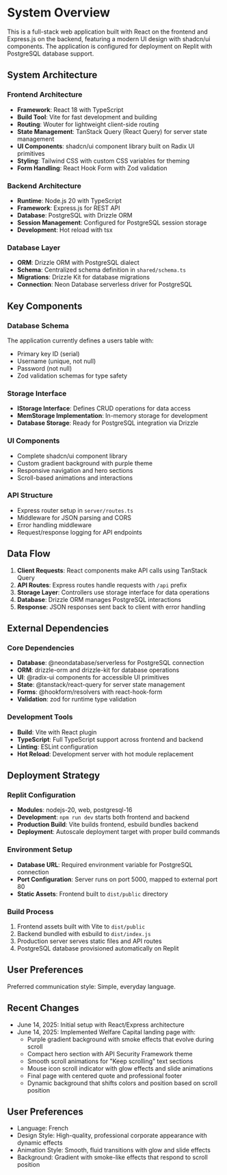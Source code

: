 # System Overview

This is a full-stack web application built with React on the frontend and Express.js on the backend, featuring a modern UI design with shadcn/ui components. The application is configured for deployment on Replit with PostgreSQL database support.

## System Architecture

### Frontend Architecture
- **Framework**: React 18 with TypeScript
- **Build Tool**: Vite for fast development and building
- **Routing**: Wouter for lightweight client-side routing
- **State Management**: TanStack Query (React Query) for server state management
- **UI Components**: shadcn/ui component library built on Radix UI primitives
- **Styling**: Tailwind CSS with custom CSS variables for theming
- **Form Handling**: React Hook Form with Zod validation

### Backend Architecture
- **Runtime**: Node.js 20 with TypeScript
- **Framework**: Express.js for REST API
- **Database**: PostgreSQL with Drizzle ORM
- **Session Management**: Configured for PostgreSQL session storage
- **Development**: Hot reload with tsx

### Database Layer
- **ORM**: Drizzle ORM with PostgreSQL dialect
- **Schema**: Centralized schema definition in `shared/schema.ts`
- **Migrations**: Drizzle Kit for database migrations
- **Connection**: Neon Database serverless driver for PostgreSQL

## Key Components

### Database Schema
The application currently defines a users table with:
- Primary key ID (serial)
- Username (unique, not null)
- Password (not null)
- Zod validation schemas for type safety

### Storage Interface
- **IStorage Interface**: Defines CRUD operations for data access
- **MemStorage Implementation**: In-memory storage for development
- **Database Storage**: Ready for PostgreSQL integration via Drizzle

### UI Components
- Complete shadcn/ui component library
- Custom gradient background with purple theme
- Responsive navigation and hero sections
- Scroll-based animations and interactions

### API Structure
- Express router setup in `server/routes.ts`
- Middleware for JSON parsing and CORS
- Error handling middleware
- Request/response logging for API endpoints

## Data Flow

1. **Client Requests**: React components make API calls using TanStack Query
2. **API Routes**: Express routes handle requests with `/api` prefix
3. **Storage Layer**: Controllers use storage interface for data operations
4. **Database**: Drizzle ORM manages PostgreSQL interactions
5. **Response**: JSON responses sent back to client with error handling

## External Dependencies

### Core Dependencies
- **Database**: @neondatabase/serverless for PostgreSQL connection
- **ORM**: drizzle-orm and drizzle-kit for database operations
- **UI**: @radix-ui components for accessible UI primitives
- **State**: @tanstack/react-query for server state management
- **Forms**: @hookform/resolvers with react-hook-form
- **Validation**: zod for runtime type validation

### Development Tools
- **Build**: Vite with React plugin
- **TypeScript**: Full TypeScript support across frontend and backend
- **Linting**: ESLint configuration
- **Hot Reload**: Development server with hot module replacement

## Deployment Strategy

### Replit Configuration
- **Modules**: nodejs-20, web, postgresql-16
- **Development**: `npm run dev` starts both frontend and backend
- **Production Build**: Vite builds frontend, esbuild bundles backend
- **Deployment**: Autoscale deployment target with proper build commands

### Environment Setup
- **Database URL**: Required environment variable for PostgreSQL connection
- **Port Configuration**: Server runs on port 5000, mapped to external port 80
- **Static Assets**: Frontend built to `dist/public` directory

### Build Process
1. Frontend assets built with Vite to `dist/public`
2. Backend bundled with esbuild to `dist/index.js`
3. Production server serves static files and API routes
4. PostgreSQL database provisioned automatically on Replit

## User Preferences

Preferred communication style: Simple, everyday language.

## Recent Changes

- June 14, 2025: Initial setup with React/Express architecture
- June 14, 2025: Implemented Welfare Capital landing page with:
  - Purple gradient background with smoke effects that evolve during scroll
  - Compact hero section with API Security Framework theme
  - Smooth scroll animations for "Keep scrolling" text sections
  - Mouse icon scroll indicator with glow effects and slide animations
  - Final page with centered quote and professional footer
  - Dynamic background that shifts colors and position based on scroll position

## User Preferences

- Language: French
- Design Style: High-quality, professional corporate appearance with dynamic effects
- Animation Style: Smooth, fluid transitions with glow and slide effects
- Background: Gradient with smoke-like effects that respond to scroll position